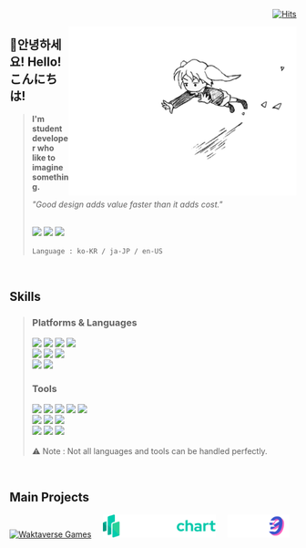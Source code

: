 <div align='right'>
  
[![Hits](https://hits.seeyoufarm.com/api/count/incr/badge.svg?url=https%3A%2F%2Fgithub.com%2FDOS0313&count_bg=%2328B3FB&title_bg=%23555555&icon=telegram.svg&icon_color=%23E7E7E7&title=hits&edge_flat=true)](https://hits.seeyoufarm.com)

</div>

<img align="right" src="rolling_girl.gif" margin = "32px" width="400px">

## 👋안녕하세요! Hello! こんにちは!
> <strong>I'm student developer who like to imagine something.</strong>
>
> _"Good design adds value faster than it adds cost."_
>
> <br/>
>
> <img src="https://img.shields.io/badge/@dos0313-5865F2.svg?&style=for-the-badge&logo=Discord&logoColor=white"/>
> <a href="mailto:dos@codezero.lol"><img src="https://img.shields.io/badge/dos@codezero.lol-white.svg?&style=for-the-badge&logo=gmail&logoColor=EA4335"/></a>
> <a href="https://www.instagram.com/dos_0313/"><img src="https://img.shields.io/badge/dos_0313-E4405F.svg?&style=for-the-badge&logo=instagram&logoColor=white"/></a>
>
> `Language : ko-KR / ja-JP / en-US`  

<br/>

## Skills
> ### Platforms & Languages
> <img src="https://img.shields.io/badge/Python-3776AB.svg?&style=for-the-badge&logo=python&logoColor=white"/>
> <img src="https://img.shields.io/badge/Java-007396.svg?&style=for-the-badge&logo=openjdk&logoColor=white"/>
> <img src="https://img.shields.io/badge/Script-3C8527.svg?&style=for-the-badge&logo=minecraft&logoColor=white"/>
> <img src="https://img.shields.io/badge/App Script-4285F4.svg?&style=for-the-badge&logo=googleappsscript&logoColor=white"/>
> </br>
> <img src="https://img.shields.io/badge/html-E34F26?style=for-the-badge&logo=html5&logoColor=white"/>
> <img src="https://img.shields.io/badge/CSS-1572B6?style=for-the-badge&logo=css3&logoColor=white"/>
> <img src="https://img.shields.io/badge/JavaScript-F7DF1E?style=for-the-badge&logo=JavaScript&logoColor=white"/>
> </br>
> <img src="https://img.shields.io/badge/React-61DAFB.svg?&style=for-the-badge&logo=react&logoColor=white"/>
> <img src="https://img.shields.io/badge/Next.js-000000.svg?&style=for-the-badge&logo=nextdotjs&logoColor=white"/>
>
> ### Tools
> <img src="https://img.shields.io/badge/Code-007ACC.svg?&style=for-the-badge&logo=visualstudiocode&logoColor=white"/>
> <img src="https://img.shields.io/badge/Visual Studio-5C2D91.svg?&style=for-the-badge&logo=visualstudio&logoColor=white"/>
> <img src="https://img.shields.io/badge/Unity-white.svg?&style=for-the-badge&logo=unity&logoColor=black"/>
> <img src="https://img.shields.io/badge/Pycharm-000000.svg?&style=for-the-badge&logo=pycharm&logoColor=white"/>
> <img src="https://img.shields.io/badge/Intellij-000000.svg?&style=for-the-badge&logo=intellijidea&logoColor=white"/>
> </br>
> <img src="https://img.shields.io/badge/Figma-F24E1E.svg?&style=for-the-badge&logo=figma&logoColor=white"/>
> <img src="https://img.shields.io/badge/Photoshop-31A8FF.svg?&style=for-the-badge&logo=adobephotoshop&logoColor=white"/>
> <img src="https://img.shields.io/badge/Aseprite-7D929E.svg?&style=for-the-badge&logo=aseprite&logoColor=white"/>
> </br>
> <img src="https://img.shields.io/badge/Premiero Pro-9999FF.svg?&style=for-the-badge&logo=adobepremierepro&logoColor=white"/>
> <img src="https://img.shields.io/badge/After Effects-9999FF.svg?&style=for-the-badge&logo=adobeaftereffects&logoColor=white"/>
> <img src="https://img.shields.io/badge/Davinci Resolve-233A51.svg?&style=for-the-badge&logo=davinciresolve&logoColor=white"/>
> </br>
> </br>
> ⚠️ Note : Not all languages and tools can be handled perfectly.

<br/>

## Main Projects
<a href="https://waktaverse.games"><img alt="Waktaverse Games" src="https://public-r2.waktaverse.games/assets/wakgames_logo/Main.png" height="40px"></a>
ㅤ
<a href="https://isegye.live"><img alt="IsegyeChart" src="isegyechart.png" height="40px"></a>
ㅤ
<a href="https://codezero.lol"><img alt="Code ; Zero" src="codezero.png" height="40px"></a>
